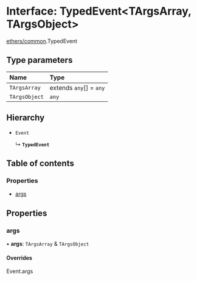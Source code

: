 # Interface: TypedEvent<TArgsArray, TArgsObject\>

[ethers/common](../modules/ethers_common.md).TypedEvent

## Type parameters

| Name | Type |
| :------ | :------ |
| `TArgsArray` | extends `any`[] = `any` |
| `TArgsObject` | `any` |

## Hierarchy

- `Event`

  ↳ **`TypedEvent`**

## Table of contents

### Properties

- [args](ethers_common.TypedEvent.md#args)

## Properties

### args

• **args**: `TArgsArray` & `TArgsObject`

#### Overrides

Event.args
